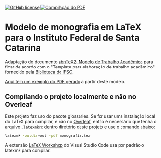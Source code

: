 [![GitHub license](https://img.shields.io/badge/license-CC0-blue.svg)](https://raw.githubusercontent.com/emersonmello/modelos-latex/master/LICENSE)
[![Compilação do PDF](https://github.com/emersonmello/monografia-latex-ifsc/actions/workflows/gerar-pdf.yml/badge.svg)](https://github.com/emersonmello/monografia-latex-ifsc/actions/workflows/gerar-pdf.yml)

# Modelo de monografia em LaTeX para o Instituto Federal de Santa Catarina

Adaptação do documento [abnTeX2: Modelo de Trabalho Acadêmico](https://www.ctan.org/pkg/abntex2) para ficar de acordo com o "Template para elaboração de trabalho acadêmico" fornecido pela [Biblioteca do IFSC](https://www.ifsc.edu.br/documentos-uteis).

[Aqui tem um exemplo do PDF gerado](https://github.com/emersonmello/monografia-latex-ifsc/releases/latest) a partir deste modelo.

## Compilando o projeto localmente e não no Overleaf

Este projeto faz uso do pacote glossaries. Se for usar uma instalação local do LaTeX para compilar, e não no [Overleaf](https://www.overleaf.com), então é necessário que tenha o arquivo [`.latexmkrc`](.latexmkrc) dentro diretório deste projeto e use o comando abaixo:
```bash
latexmk -outdir=out -pdf monografia.tex
```
A extensão [LaTeX Workshop](https://marketplace.visualstudio.com/items?itemName=James-Yu.latex-workshop) do Visual Studio Code usa por padrão o latexmk para compilar.
